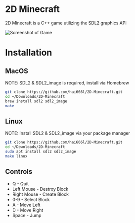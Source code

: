 # 2D Minecraft
2D Minecraft is a C++ game utilizing the SDL2 graphics API

![Screenshot of Game](https://raw.githubusercontent.com/hai666l/2D-Minecraft/master/screenshot.png)

# Installation 
## MacOS
NOTE: SDL2 & SDL2_image is required, install via Homebrew 
```bash
git clone https://github.com/hai666l/2D-Minecraft.git
cd ~/Downloads/2D-Minecraft
brew install sdl2 sdl2_image
make
```
## Linux
NOTE: Install SDL2 & SDL2_image via your package manager
```bash
git clone https://github.com/hai666l/2D-Minecraft.git
cd ~/Downloads/2D-Minecraft
sudo apt install sdl2 sdl2_image
make linux
```

## Controls
* Q - Quit
* Left Mouse - Destroy Block
* Right Mouse - Create Block
* 0-9 - Select Block
* A - Move Left
* D - Move Right
* Space - Jump

